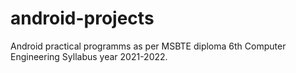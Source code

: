 # android-projects
Android practical programms as per MSBTE diploma 6th Computer Engineering Syllabus year 2021-2022.
